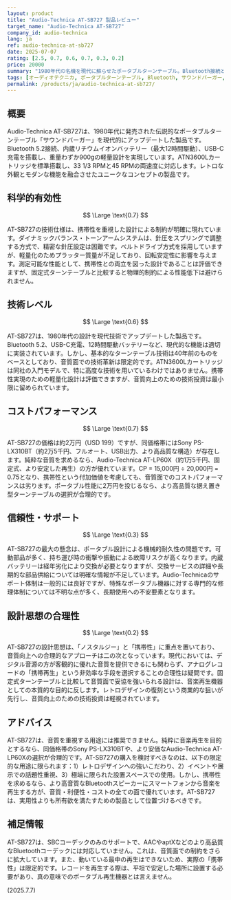 ```yaml
---
layout: product
title: "Audio-Technica AT-SB727 製品レビュー"
target_name: "Audio-Technica AT-SB727"
company_id: audio-technica
lang: ja
ref: audio-technica-at-sb727
date: 2025-07-07
rating: [2.5, 0.7, 0.6, 0.7, 0.3, 0.2]
price: 20000
summary: "1980年代の名機を現代に蘇らせたポータブルターンテーブル。Bluetooth接続と内蔵バッテリーによる携帯性は魅力的だが、音質面では妥協が多い。2万円という価格に対し、同価格帯の据え置き型ターンテーブルと比較すると性能は劣る。ノスタルジーと利便性を重視するなら選択肢になるが、純粋な音質を求める用途には不向き。"
tags: [オーディオテクニカ, ポータブルターンテーブル, Bluetooth, サウンドバーガー, 復刻]
permalink: /products/ja/audio-technica-at-sb727/
---
```


## 概要

Audio-Technica AT-SB727は、1980年代に発売された伝説的なポータブルターンテーブル「サウンドバーガー」を現代的にアップデートした製品です。Bluetooth 5.2接続、内蔵リチウムイオンバッテリー（最大12時間駆動）、USB-C充電を搭載し、重量わずか900gの軽量設計を実現しています。ATN3600Lカートリッジを標準搭載し、33 1/3 RPMと45 RPMの両速度に対応します。レトロな外観とモダンな機能を融合させたユニークなコンセプトの製品です。

## 科学的有効性

$$ \Large \text{0.7} $$

AT-SB727の技術仕様は、携帯性を重視した設計による制約が明確に現れています。ダイナミックバランス・トーンアームシステムは、針圧をスプリングで調整する方式で、精密な針圧設定は困難です。ベルトドライブ方式を採用していますが、軽量化のためプラッター質量が不足しており、回転安定性に影響を与えます。測定可能な性能として、携帯性との両立を図った設計であることは評価できますが、固定式ターンテーブルと比較すると物理的制約による性能低下は避けられません。

## 技術レベル

$$ \Large \text{0.6} $$

AT-SB727は、1980年代の設計を現代技術でアップデートした製品です。Bluetooth 5.2、USB-C充電、12時間駆動バッテリーなど、現代的な機能は適切に実装されています。しかし、基本的なターンテーブル技術は40年前のものをベースとしており、音質面での技術革新は限定的です。ATN3600Lカートリッジは同社の入門モデルで、特に高度な技術を用いているわけではありません。携帯性実現のための軽量化設計は評価できますが、音質向上のための技術投資は最小限に留められています。

## コストパフォーマンス

$$ \Large \text{0.7} $$

AT-SB727の価格は約2万円（USD 199）ですが、同価格帯にはSony PS-LX310BT（約2万5千円、フルオート、USB出力、より高品質な構造）が存在します。純粋な音質を求めるなら、Audio-Technica AT-LP60X（約1万5千円、固定式、より安定した再生）の方が優れています。CP = 15,000円 ÷ 20,000円 = 0.75となり、携帯性という付加価値を考慮しても、音質面でのコストパフォーマンスは劣ります。ポータブル性能に2万円を投じるなら、より高品質な据え置き型ターンテーブルの選択が合理的です。

## 信頼性・サポート

$$ \Large \text{0.3} $$

AT-SB727の最大の懸念は、ポータブル設計による機械的耐久性の問題です。可動部品が多く、持ち運び時の衝撃や振動による故障リスクが高くなります。内蔵バッテリーは経年劣化により交換が必要となりますが、交換サービスの詳細や長期的な部品供給については明確な情報が不足しています。Audio-Technicaのサポート体制は一般的には良好ですが、特殊なポータブル機器に対する専門的な修理体制については不明な点が多く、長期使用への不安要素となります。

## 設計思想の合理性

$$ \Large \text{0.2} $$

AT-SB727の設計思想は、「ノスタルジー」と「携帯性」に重点を置いており、音質向上への合理的なアプローチは二の次となっています。現代においては、デジタル音源の方が客観的に優れた音質を提供できるにも関わらず、アナログレコードの「携帯再生」という非効率な手段を選択することの合理性は疑問です。固定式ターンテーブルと比較して音質面で妥協を強いられる設計は、音楽再生機器としての本質的な目的に反します。レトロデザインの復刻という商業的な狙いが先行し、音質向上のための技術投資は軽視されています。

## アドバイス

AT-SB727は、音質を重視する用途には推奨できません。純粋に音楽再生を目的とするなら、同価格帯のSony PS-LX310BTや、より安価なAudio-Technica AT-LP60Xの選択が合理的です。AT-SB727の購入を検討すべきなのは、以下の限定的な用途に限られます：1）レトロデザインへの強いこだわり、2）イベントや展示での話題性重視、3）極端に限られた設置スペースでの使用。しかし、携帯性を求めるなら、より高音質なBluetoothスピーカーにスマートフォンから音楽を再生する方が、音質・利便性・コストの全ての面で優れています。AT-SB727は、実用性よりも所有欲を満たすための製品として位置づけるべきです。

## 補足情報

AT-SB727は、SBCコーデックのみのサポートで、AACやaptXなどのより高品質なBluetoothコーデックには対応していません。これは、音質面での制約をさらに拡大しています。また、動いている最中の再生はできないため、実際の「携帯性」は限定的です。レコードを再生する際は、平坦で安定した場所に設置する必要があり、真の意味でのポータブル再生機器とは言えません。

(2025.7.7)